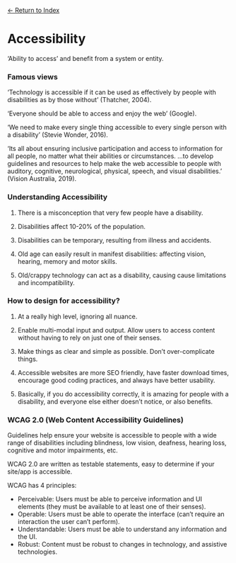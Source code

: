 [← Return to Index](https://github.com/kspra3/FIT3175-Notes)

# Accessibility
‘Ability to access’ and benefit from a system or entity.

### Famous views
‘Technology is accessible if it can be used as effectively by people with disabilities as by those without’ (Thatcher, 2004).

‘Everyone should be able to access and enjoy the web’ (Google).

‘We need to make every single thing accessible to every single person with a disability’ (Stevie Wonder, 2016).

‘Its all about ensuring inclusive participation and access to information for all people, no matter what their abilities or circumstances. ...to develop guidelines and resources to help make the web accessible to people with auditory, cognitive, neurological, physical, speech, and visual disabilities.’ (Vision Australia, 2019).

### Understanding Accessibility
1. There is a misconception that very few people have a disability.

2. Disabilities affect 10-20% of the population.

3. Disabilities can be temporary, resulting from illness and accidents.

4. Old age can easily result in manifest disabilities: affecting vision, hearing, memory and motor skills.

5. Old/crappy technology can act as a disability, causing cause limitations and incompatibility.

### How to design for accessibility?
1. At a really high level, ignoring all nuance.

2. Enable multi-modal input and output. Allow users to access content without having to rely on just one of their senses.

3. Make things as clear and simple as possible. Don’t over-complicate things.

4. Accessible websites are more SEO friendly, have faster download times, encourage good coding practices, and always have better usability.

5. Basically, if you do accessibility correctly, it is amazing for people with a disability, and everyone else either doesn’t notice, or also benefits.

### WCAG 2.0 (Web Content Accessibility Guidelines) 
Guidelines help ensure your website is accessible to people with a wide range of disabilities including blindness, low vision, deafness, hearing loss, cognitive and motor impairments, etc.

WCAG 2.0 are written as testable statements, easy to determine if your site/app is accessible.

WCAG has 4 principles:
  * Perceivable: Users must be able to perceive information and UI elements (they must be available to at least one of their senses).
  * Operable: Users must be able to operate the interface (can’t require an interaction the user can’t perform).
  * Understandable: Users must be able to understand any information and the UI.
  * Robust: Content must be robust to changes in technology, and assistive technologies.
